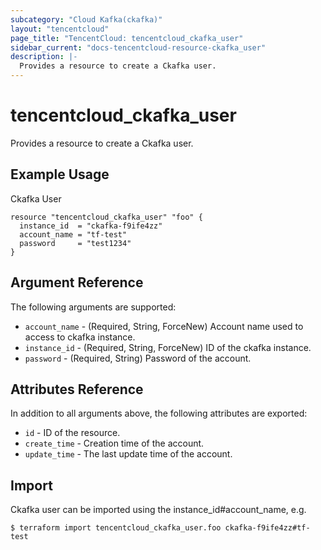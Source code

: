 ```yaml
---
subcategory: "Cloud Kafka(ckafka)"
layout: "tencentcloud"
page_title: "TencentCloud: tencentcloud_ckafka_user"
sidebar_current: "docs-tencentcloud-resource-ckafka_user"
description: |-
  Provides a resource to create a Ckafka user.
---
```


# tencentcloud_ckafka_user

Provides a resource to create a Ckafka user.

## Example Usage

Ckafka User

```hcl
resource "tencentcloud_ckafka_user" "foo" {
  instance_id  = "ckafka-f9ife4zz"
  account_name = "tf-test"
  password     = "test1234"
}
```

## Argument Reference

The following arguments are supported:

* `account_name` - (Required, String, ForceNew) Account name used to access to ckafka instance.
* `instance_id` - (Required, String, ForceNew) ID of the ckafka instance.
* `password` - (Required, String) Password of the account.

## Attributes Reference

In addition to all arguments above, the following attributes are exported:

* `id` - ID of the resource.
* `create_time` - Creation time of the account.
* `update_time` - The last update time of the account.


## Import

Ckafka user can be imported using the instance_id#account_name, e.g.

```
$ terraform import tencentcloud_ckafka_user.foo ckafka-f9ife4zz#tf-test
```

